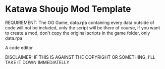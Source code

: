 Katawa Shoujo Mod Template
==========================

REQUIREMENT:
The OG Game, data.rpa containing every data outside of code will not be included, only the script will be there
of course, if you want to create a mod, don't copy the original scripts in the game folder, only data.rpa 
    
A code editor


DISCLAIMER:
IF THIS IS AGAINST THE COPYRIGHT OR SOMETHING, I'LL TAKE IT DOWN IMMEDIATELLY
